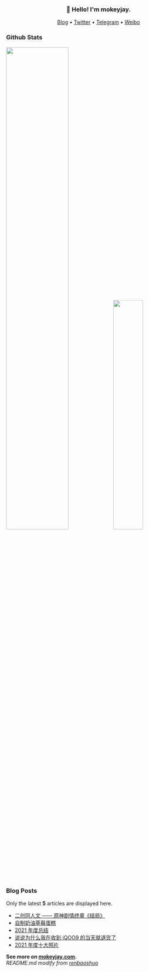 <h3 align="center">👋 Hello! I'm mokeyjay.</h3>

<p align="center">
  <a target="_blank" href="https://www.mokeyjay.com/">Blog</a> •
  <a target="_blank" href="https://twitter.com/ttmokeyjay">Twitter</a> •
  <a target="_blank" href="https://t.me/mokeyjay_about">Telegram</a> •
  <a target="_blank" href="https://weibo.com/mokeyjay">Weibo</a>
</p>

### Github Stats

<a href="https://github.com/mokeyjay"><img src="https://github-readme-stats.vercel.app/api?username=mokeyjay&show_icons=true&layout=compact&count_private=true&hide_title=true&theme=default" style="width: 58%; max-width: 58%; min-width: 58%;"><img src="https://github-readme-stats.vercel.app/api/top-langs/?username=mokeyjay&layout=compact&count_private=true&theme=default" style="width: 40%; max-width: 40%; min-width: 40%;"></a>

### Blog Posts

Only the latest **5** articles are displayed here.

* [二创同人文 —— 原神剧情终章《结局》](https://www.mokeyjay.com/archives/3117)
* [自制奶油草莓蛋糕](https://www.mokeyjay.com/archives/3104)
* [2021 年度总结](https://www.mokeyjay.com/archives/3085)
* [说说为什么我在收到 iQOO9 的当天就退货了](https://www.mokeyjay.com/archives/3066)
* [2021 年度十大照片](https://www.mokeyjay.com/archives/3053)

**See more on [mokeyjay.com](https://www.mokeyjay.com).**  
*README.md modify from [renbaoshuo](https://github.com/renbaoshuo/renbaoshuo/blob/master/README.md)*
